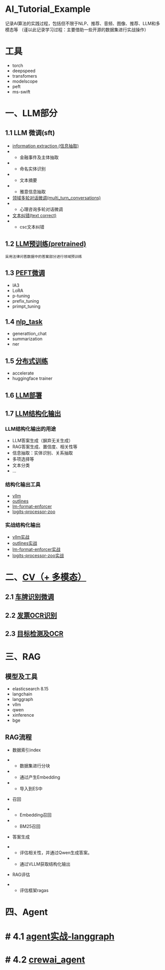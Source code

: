 # AI_Tutorial_Example
记录AI算法的实践过程，包括但不限于NLP、推荐、音频、图像、推荐、LLM和多模态等
（谨以此记录学习过程：主要借助一些开源的数据集进行实战操作）


# 工具
* torch
* deepspeed
* transfomers
* modelscope
* peft
* ms-swift
  

# 一、LLM部分
## 1.1 LLM 微调(sft)
* [information extraction (信息抽取)](llm/sft)
* * 金融事件及主体抽取
* * 命名实体识别
* * 文本摘要
* * 雅意信息抽取
* [领域多轮对话微调(multi_turn_conversations)](llm/sft/multi_turn_conversation)
* * 心理咨询多轮对话微调
* [文本纠错(text correct)](llm/sft/text_correct/)
* * csc文本纠错
  
## 1.2 [LLM预训练(pretrained)](llm/pretrained)
    
    采用法律问答数据中的答案部分进行领域预训练

## 1.3 [PEFT微调](llm/peft_tutorial)
* IA3
* LoRA
* p-tuning
* prefix_tuning
* primpt_tuning


## 1.4 [nlp_task](llm/nlp_task)
* generattion_chat
* summarization
* ner

## 1.5 [分布式训练](llm/distributed_train/)
* accelerate
* huggingface trainer
  

## 1.6 [LLM部署](llm/llm_deploy/)


## 1.7 [LLM结构化输出](llm/llm_structure_output)

### LLM结构化输出的用途
* LLM答案生成（摒弃无关生成）
* RAG答案生成、置信度、相关性等
* 信息抽取：实体识别、关系抽取
* 多项选择等
* 文本分类
* ...
  

### 结构化输出工具
* [vllm](https://github.com/vllm-project/vllm)
* [outlines](https://github.com/dottxt-ai/outlines)
* [lm-format-enforcer](https://github.com/noamgat/lm-format-enforcer)
* [logits-processor-zoo](https://github.com/NVIDIA/logits-processor-zoo)

### 实战结构化输出
* [vllm实战](llm/llm_structure_output/vllm_structured_output.ipynb)
* [outlines实战](llm/llm_structure_output/outlines_structured_output.ipynb)
* [lm-format-enforcer实战](llm/llm_structure_output/lm-format-enforcer_structured_output.ipynb)
* [logits-processor-zoo实战](llm/llm_structure_output/logits-processor-zoo_structured_output.ipynb)
  
  

# 二、[CV（+ 多模态）](cv/)

## 2.1 [车牌识别微调](cv/车牌识别/)


## 2.2 [发票OCR识别](cv/发票OCR要素提取)

## 2.3 [目标检测及OCR](cv/florence2微调)



# 三、RAG

## 模型及工具
* elasticsearch 8.15
* langchain
* langgraph
* vllm
* qwen
* xinference
* bge


## RAG流程
* 数据索引index
* * 数据集进行分块
* * 通过产生Embedding
* * 导入到ES中
  
* 召回
* * Embedding召回
* * BM25召回

* 答案生成
* * 评估相关性，并通过Qwen生成答案。
* * 通过VLLM获取结构化输出
  
* RAG评估
* * 评估框架ragas
  


# 四、Agent

# # 4.1 [agent实战-langgraph](agent/agent_practice/)

# # 4.2 [crewai_agent](agent/crewai_agent/)


